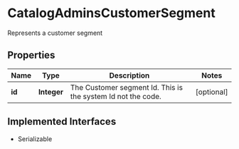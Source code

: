 

# CatalogAdminsCustomerSegment

Represents a customer segment

## Properties

| Name | Type | Description | Notes |
|------------ | ------------- | ------------- | -------------|
|**id** | **Integer** | The Customer segment Id.  This is the  system Id not the code. |  [optional] |


## Implemented Interfaces

* Serializable


